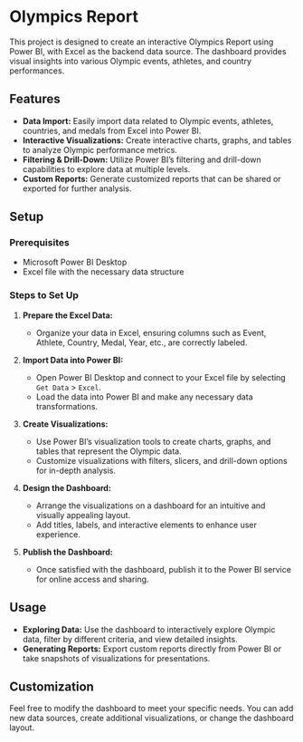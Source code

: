 # Olympics Report

This project is designed to create an interactive Olympics Report using Power BI, with Excel as the backend data source. The dashboard provides visual insights into various Olympic events, athletes, and country performances.

## Features

- **Data Import:** Easily import data related to Olympic events, athletes, countries, and medals from Excel into Power BI.
- **Interactive Visualizations:** Create interactive charts, graphs, and tables to analyze Olympic performance metrics.
- **Filtering & Drill-Down:** Utilize Power BI’s filtering and drill-down capabilities to explore data at multiple levels.
- **Custom Reports:** Generate customized reports that can be shared or exported for further analysis.


## Setup

### Prerequisites

- Microsoft Power BI Desktop
- Excel file with the necessary data structure

### Steps to Set Up

1. **Prepare the Excel Data:**
   - Organize your data in Excel, ensuring columns such as Event, Athlete, Country, Medal, Year, etc., are correctly labeled.

2. **Import Data into Power BI:**
   - Open Power BI Desktop and connect to your Excel file by selecting `Get Data` > `Excel`.
   - Load the data into Power BI and make any necessary data transformations.

3. **Create Visualizations:**
   - Use Power BI’s visualization tools to create charts, graphs, and tables that represent the Olympic data.
   - Customize visualizations with filters, slicers, and drill-down options for in-depth analysis.

4. **Design the Dashboard:**
   - Arrange the visualizations on a dashboard for an intuitive and visually appealing layout.
   - Add titles, labels, and interactive elements to enhance user experience.

5. **Publish the Dashboard:**
   - Once satisfied with the dashboard, publish it to the Power BI service for online access and sharing.


## Usage

- **Exploring Data:** Use the dashboard to interactively explore Olympic data, filter by different criteria, and view detailed insights.
- **Generating Reports:** Export custom reports directly from Power BI or take snapshots of visualizations for presentations.


## Customization

Feel free to modify the dashboard to meet your specific needs. You can add new data sources, create additional visualizations, or change the dashboard layout.

